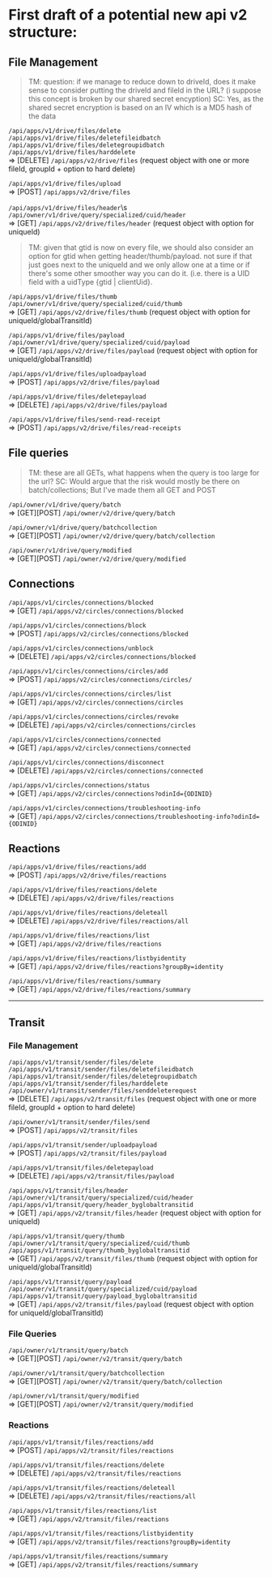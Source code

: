 # First draft of a potential new api v2 structure:

## File Management

> TM: question: if we manage to reduce down to driveId, does it make sense to consider putting the driveId and fileId in the URL? (i suppose this concept is broken by our shared secret encyption)
> SC: Yes, as the shared secret encryption is based on an IV which is a MD5 hash of the data

`/api/apps/v1/drive/files/delete`\
`/api/apps/v1/drive/files/deletefileidbatch`\
`/api/apps/v1/drive/files/deletegroupidbatch`\
`/api/apps/v1/drive/files/harddelete`\
=> [DELETE] `/api/apps/v2/drive/files` (request object with one or more fileId, groupId + option to hard delete)

`/api/apps/v1/drive/files/upload`\
=> [POST] `/api/apps/v2/drive/files`

`/api/apps/v1/drive/files/header`\s
`/api/owner/v1/drive/query/specialized/cuid/header`\
=> [GET] `/api/apps/v2/drive/files/header` (request object with option for uniqueId)

> TM: given that gtid is now on every file, we should also consider an option for gtid when getting header/thumb/payload. not sure if that just goes next to the uniqueId and we only allow one at a time or if there's some other smoother way you can do it. (i.e. there is a UID field with a uidType {gtid | clientUid}.

`/api/apps/v1/drive/files/thumb`\
`/api/owner/v1/drive/query/specialized/cuid/thumb`\
=> [GET] `/api/apps/v2/drive/files/thumb` (request object with option for uniqueId/globalTransitId)

`/api/apps/v1/drive/files/payload`\
`/api/owner/v1/drive/query/specialized/cuid/payload`\
=> [GET] `/api/apps/v2/drive/files/payload` (request object with option for uniqueId/globalTransitId)

`/api/apps/v1/drive/files/uploadpayload`\
=> [POST] `/api/apps/v2/drive/files/payload`

`/api/apps/v1/drive/files/deletepayload`\
=> [DELETE] `/api/apps/v2/drive/files/payload`

`/api/apps/v1/drive/files/send-read-receipt`\
=> [POST] `/api/apps/v2/drive/files/read-receipts`

## File queries

> TM: these are all GETs, what happens when the query is too large for the url?
> SC: Would argue that the risk would mostly be there on batch/collections; But I've made them all GET and POST

`/api/owner/v1/drive/query/batch`\
=> [GET][POST] `/api/owner/v2/drive/query/batch`

`/api/owner/v1/drive/query/batchcollection`\
=> [GET][POST] `/api/owner/v2/drive/query/batch/collection`

`/api/owner/v1/drive/query/modified`\
=> [GET][POST] `/api/owner/v2/drive/query/modified`

## Connections

`/api/apps/v1/circles/connections/blocked`\
=> [GET] `/api/apps/v2/circles/connections/blocked`

`/api/apps/v1/circles/connections/block`\
=> [POST] `/api/apps/v2/circles/connections/blocked`

`/api/apps/v1/circles/connections/unblock`\
=> [DELETE] `/api/apps/v2/circles/connections/blocked`

`/api/apps/v1/circles/connections/circles/add`\
=> [POST] `/api/apps/v2/circles/connections/circles/`

`/api/apps/v1/circles/connections/circles/list`\
=> [GET] `/api/apps/v2/circles/connections/circles`

`/api/apps/v1/circles/connections/circles/revoke`\
=> [DELETE] `/api/apps/v2/circles/connections/circles`

`/api/apps/v1/circles/connections/connected`\
=> [GET] `/api/apps/v2/circles/connections/connected`

`/api/apps/v1/circles/connections/disconnect`\
=> [DELETE] `/api/apps/v2/circles/connections/connected`

`/api/apps/v1/circles/connections/status`\
=> [GET] `/api/apps/v2/circles/connections?odinId={ODINID}`

`/api/apps/v1/circles/connections/troubleshooting-info`\
=> [GET] `/api/apps/v2/circles/connections/troubleshooting-info?odinId={ODINID}`

## Reactions

`/api/apps/v1/drive/files/reactions/add`\
=> [POST] `/api/apps/v2/drive/files/reactions`

`/api/apps/v1/drive/files/reactions/delete`\
=> [DELETE] `/api/apps/v2/drive/files/reactions`

`/api/apps/v1/drive/files/reactions/deleteall`\
=> [DELETE] `/api/apps/v2/drive/files/reactions/all`

`/api/apps/v1/drive/files/reactions/list`\
=> [GET] `/api/apps/v2/drive/files/reactions`

`/api/apps/v1/drive/files/reactions/listbyidentity`\
=> [GET] `/api/apps/v2/drive/files/reactions?groupBy=identity`

`/api/apps/v1/drive/files/reactions/summary`\
=> [GET] `/api/apps/v2/drive/files/reactions/summary`

---

## Transit

### File Management

`/api/apps/v1/transit/sender/files/delete`\
`/api/apps/v1/transit/sender/files/deletefileidbatch`\
`/api/apps/v1/transit/sender/files/deletegroupidbatch`\
`/api/apps/v1/transit/sender/files/harddelete`\
`/api/owner/v1/transit/sender/files/senddeleterequest`\
=> [DELETE] `/api/apps/v2/transit/files` (request object with one or more fileId, groupId + option to hard delete)

`/api/owner/v1/transit/sender/files/send`\
=> [POST] `/api/apps/v2/transit/files`

`/api/apps/v1/transit/sender/uploadpayload`\
=> [POST] `/api/apps/v2/transit/files/payload`

`/api/apps/v1/transit/files/deletepayload`\
=> [DELETE] `/api/apps/v2/transit/files/payload`

`/api/apps/v1/transit/files/header`\
`/api/owner/v1/transit/query/specialized/cuid/header`\
`/api/apps/v1/transit/query/header_byglobaltransitid`\
=> [GET] `/api/apps/v2/transit/files/header` (request object with option for uniqueId)

`/api/apps/v1/transit/query/thumb`\
`/api/owner/v1/transit/query/specialized/cuid/thumb`\
`/api/apps/v1/transit/query/thumb_byglobaltransitid`\
=> [GET] `/api/apps/v2/transit/files/thumb` (request object with option for uniqueId/globalTransitId)

`/api/apps/v1/transit/query/payload`\
`/api/owner/v1/transit/query/specialized/cuid/payload`\
`/api/apps/v1/transit/query/payload_byglobaltransitid`\
=> [GET] `/api/apps/v2/transit/files/payload` (request object with option for uniqueId/globalTransitId)

### File Queries

`/api/owner/v1/transit/query/batch`\
=> [GET][POST] `/api/owner/v2/transit/query/batch`

`/api/owner/v1/transit/query/batchcollection`\
=> [GET][POST] `/api/owner/v2/transit/query/batch/collection`

`/api/owner/v1/transit/query/modified`\
=> [GET][POST] `/api/owner/v2/transit/query/modified`

### Reactions

`/api/apps/v1/transit/files/reactions/add`\
=> [POST] `/api/apps/v2/transit/files/reactions`

`/api/apps/v1/transit/files/reactions/delete`\
=> [DELETE] `/api/apps/v2/transit/files/reactions`

`/api/apps/v1/transit/files/reactions/deleteall`\
=> [DELETE] `/api/apps/v2/transit/files/reactions/all`

`/api/apps/v1/transit/files/reactions/list`\
=> [GET] `/api/apps/v2/transit/files/reactions`

`/api/apps/v1/transit/files/reactions/listbyidentity`\
=> [GET] `/api/apps/v2/transit/files/reactions?groupBy=identity`

`/api/apps/v1/transit/files/reactions/summary`\
=> [GET] `/api/apps/v2/transit/files/reactions/summary`
